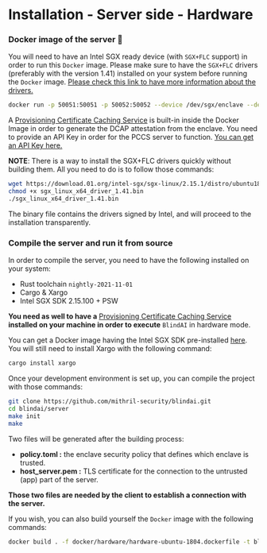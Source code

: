 # Installation - Server side - Hardware

### Docker image of the server 🐳
You will need to have an Intel SGX ready device (with ```SGX+FLC``` support) in order to run this ```Docker``` image.
Please make sure to have the ```SGX+FLC``` drivers (preferably with the version 1.41) installed on your system before running the ```Docker``` image. [Please check this link to have more information about the drivers.](https://github.com/intel/SGXDataCenterAttestationPrimitives/tree/master/driver/linux)
```bash
docker run -p 50051:50051 -p 50052:50052 --device /dev/sgx/enclave --device /dev/sgx/provision mithrilsecuritysas/blindai-server:0.1.0 API_KEY
```

A [Provisioning Certificate Caching Service](https://github.com/intel/SGXDataCenterAttestationPrimitives/blob/master/QuoteGeneration/pccs/README.md) is built-in inside the Docker Image in order to generate the DCAP attestation from the enclave. You need to provide an API Key in order for the PCCS server to function. [You can get an API Key here.](https://api.portal.trustedservices.intel.com/provisioning-certification)

**NOTE**: There is a way to install the SGX+FLC drivers quickly without building them. All you need to do is to follow those commands:
```bash
wget https://download.01.org/intel-sgx/sgx-linux/2.15.1/distro/ubuntu18.04-server/sgx_linux_x64_driver_1.41.bin
chmod +x sgx_linux_x64_driver_1.41.bin
./sgx_linux_x64_driver_1.41.bin
```
The binary file contains the drivers signed by Intel, and will proceed to the installation transparently.

### Compile the server and run it from source

In order to compile the server, you need to have the following installed on your system:
* Rust toolchain ```nightly-2021-11-01```
* Cargo & Xargo
* Intel SGX SDK 2.15.100 + PSW

**You need as well to have a** [Provisioning Certificate Caching Service](https://github.com/intel/SGXDataCenterAttestationPrimitives/blob/master/QuoteGeneration/pccs/README.md) **installed on your machine in order to execute** ```BlindAI``` in hardware mode.

You can get a Docker image having the Intel SGX SDK pre-installed [here](https://github.com/apache/incubator-teaclave-sgx-sdk#pulling-a-pre-built-docker-container). You will still need to install Xargo with the following command: 
```bash
cargo install xargo
```
Once your development environment is set up, you can compile the project with those commands: 
```bash
git clone https://github.com/mithril-security/blindai.git
cd blindai/server
make init
make
```

Two files will be generated after the building process:
- **policy.toml :** the enclave security policy that defines which enclave is trusted.
- **host_server.pem :** TLS certificate for the connection to the untrusted (app) part of the server.

**Those two files are needed by the client to establish a connection with the server.**

If you wish, you can also build yourself the ```Docker``` image with the following commands: 
```bash
docker build . -f docker/hardware/hardware-ubuntu-1804.dockerfile -t blindai-server:0.1.0
```
